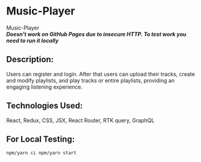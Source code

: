 # Music-Player
Music-Player  
***Doesn't work on GitHub Pages due to insecure HTTP. To test work you need to run it locally***   
## Description:
Users can register and login. After that users can upload their tracks, create and modify playlists, and play tracks or entire playlists, providing an engaging listening experience.
## Technologies Used:
React, Redux, CSS, JSX, React Router, RTK query, GraphQL
## For Local Testing:
`npm/yarn ci
npm/yarn start
`
